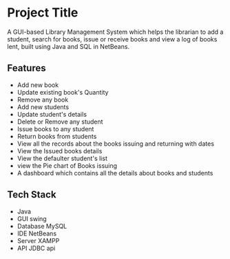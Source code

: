 
# Project Title

A GUI-based Library Management System which helps the librarian to add a student, search for books, issue or receive books and view a log of books lent, built using Java and SQL in NetBeans.


## Features

- Add new book
- Update existing book's Quantity
- Remove any book
- Add new students
- Update student's details
- Delete or Remove any student
- Issue books to any student
- Return books from students
- View all the records about the books issuing and returning with dates
- View the Issued books details
- View the defaulter student's list
- view the Pie chart of Books issuing
- A dashboard which contains all the details about books and students





## Tech Stack

- Java
- GUI swing
- Database MySQL
- IDE NetBeans
- Server XAMPP
- API JDBC api

